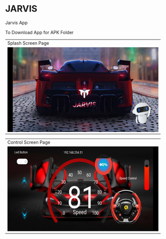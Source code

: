 # JARVIS
Jarvis   App

To Download App for
APK Folder
<table>
  <tr>
    <td>Splash Screen Page</td>
   
  </tr>
  <tr>
     <td><img src="pics/jar.jpeg" width=480 height=270></td>
 

  </tr>
 </table>
 <table>
  <tr>
    <td>Control Screen Page</td>
   
  </tr>
  <tr>
      <td><img src="pics/control.jpg" width=480 height=270></td>
 

  </tr>
 </table>
